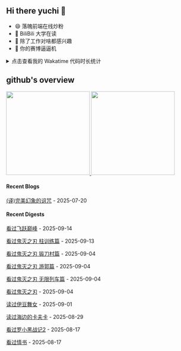 ## Hi there yuchi 👋 

- 😄 落魄前端在线炒粉
- 🏫 BiliBili 大学在读
- 🤔 除了工作对啥都感兴趣
- 👯 你的赛博逼逼机

<details>
  <summary>
    点击查看我的 Wakatime 代码时长统计
  </summary>
  <div>
    <img src="https://github-readme-stats.vercel.app/api/wakatime?username=yuchiXiong&hide_title=true&layout=compact&langs_count=10" />
  <div>
</details>
    
## github's overview

<a href="https://github.com/yuchiXiong">
  <img height="225" src="https://github-readme-stats.vercel.app/api?username=yuchiXiong&show_icons=true&include_all_commits=true&count_private=true"/>
  <img height="225" src="https://github-readme-stats.vercel.app/api/top-langs/?username=yuchiXiong&hide=python,css,ejs,stylus,racket,scss,slim,html,c,less,shell"/>
</a>

#### Recent Blogs

[(译)完美幻象的诅咒](https://xiongyuchi.com/2025/07/20/fan-yi/yi-wan-mei-huan-xiang-de-zu-zhou/) - 2025-07-20

#### Recent Digests

[看过飞跃巅峰](https://movie.douban.com/subject/1300798/) - 2025-09-14

[看过鬼灭之刃 柱训练篇](https://movie.douban.com/subject/36449810/) - 2025-09-13

[看过鬼灭之刃 锻刀村篇](https://movie.douban.com/subject/35769236/) - 2025-09-04

[看过鬼灭之刃 游郭篇](https://movie.douban.com/subject/34813210/) - 2025-09-04

[看过鬼灭之刃 无限列车篇](https://movie.douban.com/subject/35620761/) - 2025-09-04

[看过鬼灭之刃](https://movie.douban.com/subject/30210221/) - 2025-09-04

[读过伊豆舞女](https://book.douban.com/subject/36216096/) - 2025-09-01

[读过海边的卡夫卡](https://book.douban.com/subject/1059419/) - 2025-08-29

[看过罗小黑战记2](https://movie.douban.com/subject/36448279/) - 2025-08-17

[看过情书](https://movie.douban.com/subject/1292220/) - 2025-08-17